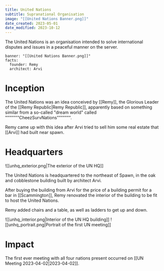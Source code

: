 ```yaml
---
title: United Nations
subtitle: Supranational Organisation
image: "[[United Nations Banner.png]]"
date_created: 2023-05-01
date_modified: 2023-10-12
---
```


The United Nations is an organisation intended to solve international disputes and issues in a peaceful manner on the server.

```infobox-nation
banner: "[[United Nations Banner.png]]"
facts:
  founder: Remy
  architect: Arvi
```

# Inception

The United Nations was an idea conceived by [[Remy]], the Glorious Leader of the [[Remy Republic|Remy Republic]], apparently based on something similar from a so-called "dream world" called """""""CheezSurvNations""""""".

Remy came up with this idea after Arvi tried to sell him some real estate that [[Arvi]] had built near spawn.

# Headquarters

![[unhq_exterior.png|The exterior of the UN HQ]]

The United Nations is headquartered to the northeast of Spawn, in the oak and cobblestone building built by architect Arvi.

After buying the building from Arvi for the price of a building permit for a bar in [[Scammington]], Remy renovated the interior of the building to be fit to host the United Nations.

Remy added chairs and a table, as well as ladders to get up and down.

![[unhq_interior.png|Interior of the UN HQ building]]
![[unhq_portrait.png|Portrait of the first UN meeting]]

# Impact

The first ever meeting with all four nations present occurred on [[UN Meeting 2023-04-02|2023-04-02]].